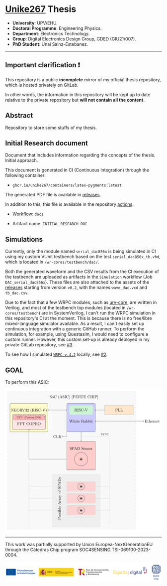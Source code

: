 # [Unike267](https://github.com/Unike267) Thesis

- **University**: UPV/EHU.
- **Doctoral Programme**: Engineering Physics.
- **Department**: Electronics Technology.
- **Group**: Digital Electronics Design Group, GDED (GIU21/007).
- **PhD Student**: Unai Sainz-Estebanez.

---

## Important clarification ❗

This repository is a public **incomplete** mirror of my official thesis repository, which is hosted privately on GitLab. 

In other words, the information in this repository will be kept up to date relative to the private repository but **will not contain all the content.**

## Abstract

Repository to store some stuffs of my thesis.

## Initial Research document

Document that includes information regarding the concepts of the thesis. 
Initial approach.

This document is generated in CI (Continuous Integration) through the following container:

- `ghcr.io/unike267/containers/latex-pygments:latest`

The generated PDF file is available in [releases](https://github.com/Unike267/Thesis/releases). 

In addition to this, this file is available in the repository [actions](https://github.com/Unike267/Thesis/actions). 

- Workflow: `docs` 

- Artifact name: `INITIAL_RESEARCH_DOC`

## Simulations

Currently, only the module named `serial_dac856x` is being simulated in CI using my custom VUnit testbench based on the test `serial_dac856x_tb.vhd`, which is located in `/wr-cores/testbench/dac/`.

Both the generated waveform and the CSV results from the CI execution of the testbench are uploaded as artifacts in the `Simulation` workflow (Job `DAC_serial_dac856x`). 
These files are also attached to the assets of the [releases](https://github.com/Unike267/Thesis/releases) starting from version `v0.2`, with the names `wave_dac.vcd` and `tb_dac.csv`.

Due to the fact that a few WRPC modules, such as [urv-core](https://ohwr.org/project/urv-core), are written in Verilog, and most of the testbench top modules (located in `/wr-cores/testbench`) are in SystemVerilog, I can't run the WRPC simulation in this repository's CI at the moment.
This is because there is no free/libre mixed-language simulator available. 
As a result, I can't easily set up continuous integration with a generic GitHub runner. 
To perform the simulation, for example, using Questasim, I would need to configure a custom runner. 
However, this custom set-up is already deployed in my private GitLab repository, see [#3](https://github.com/Unike267/Thesis/issues/3).

To see how I simulated [`WRPC-v.4.2`](https://ohwr.org/project/wr-cores/-/tree/wrpc-v4.2) locally, see [#2](https://github.com/Unike267/Thesis/issues/2).
 
## GOAL

To perform this ASIC:

<p align="center">
  <img src="figures/ASIC-Scheme.svg" alt="ASIC Schematic">
</p>

---

This work was partially supported by Union Europea-NextGenerationEU through the Cátedras Chip program SOC4SENSING TSI-069100-2023-0004.

<p align="center">
  <img src="figures/logos_perte.png" alt="European funds">
</p>
